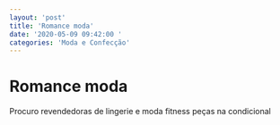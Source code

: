 ```yaml
---
layout: 'post'
title: 'Romance moda'
date: '2020-05-09 09:42:00 '
categories: 'Moda e Confecção'
---
```


# Romance moda

Procuro revendedoras  de lingerie e moda fitness peças na condicional 

